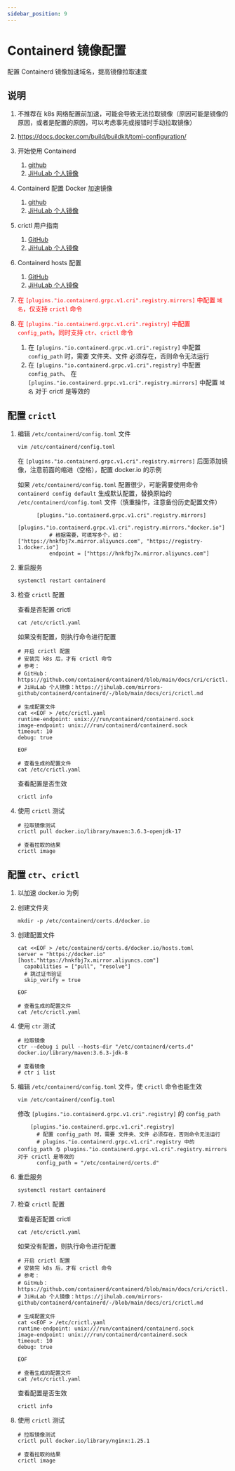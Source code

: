 ```yaml
---
sidebar_position: 9
---
```


# Containerd 镜像配置

配置 Containerd 镜像加速域名，提高镜像拉取速度

## 说明

1. 不推荐在 k8s 网络配置前加速，可能会导致无法拉取镜像（原因可能是镜像的原因，或者是配置的原因，可以考虑事先或报错时手动拉取镜像）
2. https://docs.docker.com/build/buildkit/toml-configuration/
3. 开始使用 Containerd
    1. [github](https://github.com/containerd/containerd/blob/main/docs/getting-started.md)
    2. [JiHuLab 个人镜像](https://jihulab.com/mirrors-github/containerd/containerd/-/blob/main/docs/getting-started.md)
4. Containerd 配置 Docker 加速镜像
    1. [github](https://github.com/containerd/containerd/blob/main/docs/cri/registry.md)
    2. [JiHuLab 个人镜像](https://jihulab.com/mirrors-github/containerd/containerd/-/blob/main/docs/cri/registry.md)
5. crictl 用户指南
    1. [GitHub](https://github.com/containerd/containerd/blob/main/docs/cri/crictl.md)
    2. [JiHuLab 个人镜像](https://jihulab.com/mirrors-github/containerd/containerd/-/blob/main/docs/cri/crictl.md)
6. Containerd hosts 配置
    1. [GitHub](https://github.com/containerd/containerd/blob/main/docs/hosts.md)
    2. [JiHuLab 个人镜像](https://jihulab.com/mirrors-github/containerd/containerd/-/blob/main/docs/hosts.md)

7. <font color="red">在 `[plugins."io.containerd.grpc.v1.cri".registry.mirrors]` 中配置 `域名`，仅支持 `crictl`
   命令</font>
8. <font color="red">在 `[plugins."io.containerd.grpc.v1.cri".registry]` 中配置 `config_path`，同时支持 `ctr`、`crictl`
   命令</font>

    1. 在 `[plugins."io.containerd.grpc.v1.cri".registry]` 中配置 `config_path` 时，需要 文件夹、文件 必须存在，否则命令无法运行
    2. 在 `[plugins."io.containerd.grpc.v1.cri".registry]` 中配置 `config_path`、
       在 `[plugins."io.containerd.grpc.v1.cri".registry.mirrors]` 中配置 `域名` 对于 crictl 是等效的

## 配置 `crictl`

1. 编辑 `/etc/containerd/config.toml` 文件

    ```shell
    vim /etc/containerd/config.toml
    ```

   在 `[plugins."io.containerd.grpc.v1.cri".registry.mirrors]` 后面添加镜像，注意前面的缩进（空格），配置 docker.io 的示例

   如果 `/etc/containerd/config.toml` 配置很少，可能需要使用命令 `containerd config default`
   生成默认配置，替换原始的 `/etc/containerd/config.toml` 文件（慎重操作，注意备份历史配置文件）

    ```shell
          [plugins."io.containerd.grpc.v1.cri".registry.mirrors]
            [plugins."io.containerd.grpc.v1.cri".registry.mirrors."docker.io"]
              # 根据需要，可填写多个，如：["https://hnkfbj7x.mirror.aliyuncs.com", "https://registry-1.docker.io"]
              endpoint = ["https://hnkfbj7x.mirror.aliyuncs.com"]
    ```

2. 重启服务

    ```shell
    systemctl restart containerd
    ```

3. 检查 `crictl` 配置

   查看是否配置 crictl
    ```shell
    cat /etc/crictl.yaml
    ```

   如果没有配置，则执行命令进行配置
    ```shell
    # 开启 crictl 配置
    # 安装完 k8s 后，才有 crictl 命令
    # 参考：
    # GitHub：https://github.com/containerd/containerd/blob/main/docs/cri/crictl.md
    # JiHuLab 个人镜像：https://jihulab.com/mirrors-github/containerd/containerd/-/blob/main/docs/cri/crictl.md
    
    # 生成配置文件
    cat <<EOF > /etc/crictl.yaml
    runtime-endpoint: unix:///run/containerd/containerd.sock
    image-endpoint: unix:///run/containerd/containerd.sock
    timeout: 10
    debug: true
    
    EOF
    
    # 查看生成的配置文件
    cat /etc/crictl.yaml
    ```

   查看配置是否生效
    ```shell
    crictl info
    ```

4. 使用 `crictl` 测试

    ```shell
    # 拉取镜像测试
    crictl pull docker.io/library/maven:3.6.3-openjdk-17
    
    # 查看拉取的结果
    crictl image
    ```

## 配置 `ctr`、`crictl`

1. 以加速 docker.io 为例

2. 创建文件夹

    ```shell
    mkdir -p /etc/containerd/certs.d/docker.io
    ```

3. 创建配置文件

    ```shell
    cat <<EOF > /etc/containerd/certs.d/docker.io/hosts.toml
    server = "https://docker.io"
    [host."https://hnkfbj7x.mirror.aliyuncs.com"]
      capabilities = ["pull", "resolve"]
      # 跳过证书验证
      skip_verify = true
    
    EOF
    
    # 查看生成的配置文件
    cat /etc/crictl.yaml
    ```

4. 使用 `ctr` 测试

    ```shell
    # 拉取镜像
    ctr --debug i pull --hosts-dir "/etc/containerd/certs.d" docker.io/library/maven:3.6.3-jdk-8
    
    # 查看镜像
    # ctr i list
    ```

5. 编辑 `/etc/containerd/config.toml` 文件，使 `crictl` 命令也能生效

    ```shell
    vim /etc/containerd/config.toml
    ```

   修改 `[plugins."io.containerd.grpc.v1.cri".registry]` 的 `config_path`

    ```shell
        [plugins."io.containerd.grpc.v1.cri".registry]
          # 配置 config_path 时，需要 文件夹、文件 必须存在，否则命令无法运行
          # plugins."io.containerd.grpc.v1.cri".registry 中的 config_path 与 plugins."io.containerd.grpc.v1.cri".registry.mirrors 对于 crictl 是等效的
          config_path = "/etc/containerd/certs.d"
    ```

6. 重启服务

    ```shell
    systemctl restart containerd
    ```

7. 检查 `crictl` 配置

   查看是否配置 crictl
    ```shell
    cat /etc/crictl.yaml
    ```

   如果没有配置，则执行命令进行配置
    ```shell
    # 开启 crictl 配置
    # 安装完 k8s 后，才有 crictl 命令
    # 参考：
    # GitHub：https://github.com/containerd/containerd/blob/main/docs/cri/crictl.md
    # JiHuLab 个人镜像：https://jihulab.com/mirrors-github/containerd/containerd/-/blob/main/docs/cri/crictl.md
    
    # 生成配置文件
    cat <<EOF > /etc/crictl.yaml
    runtime-endpoint: unix:///run/containerd/containerd.sock
    image-endpoint: unix:///run/containerd/containerd.sock
    timeout: 10
    debug: true
    
    EOF
    
    # 查看生成的配置文件
    cat /etc/crictl.yaml
    ```

   查看配置是否生效
    ```shell
    crictl info
    ```

8. 使用 `crictl` 测试

    ```shell
    # 拉取镜像测试
    crictl pull docker.io/library/nginx:1.25.1
    
    # 查看拉取的结果
    crictl image
    ```
